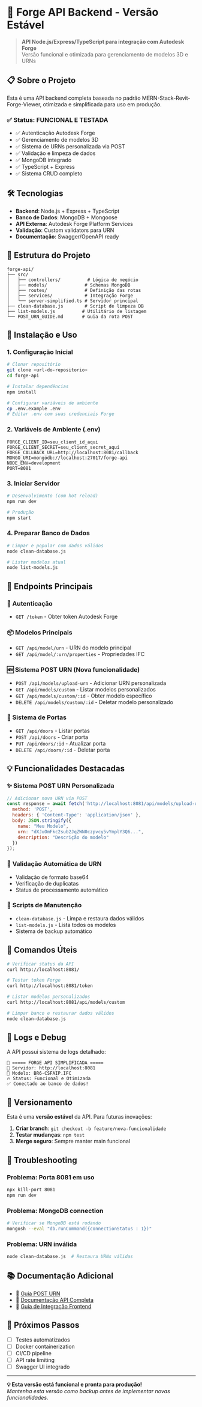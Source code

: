 # 🚀 Forge API Backend - Versão Estável

> **API Node.js/Express/TypeScript para integração com Autodesk Forge**  
> Versão funcional e otimizada para gerenciamento de modelos 3D e URNs

## 📋 Sobre o Projeto

Esta é uma API backend completa baseada no padrão MERN-Stack-Revit-Forge-Viewer, otimizada e simplificada para uso em produção.

### ✅ Status: **FUNCIONAL E TESTADA**

- ✅ Autenticação Autodesk Forge
- ✅ Gerenciamento de modelos 3D
- ✅ Sistema de URNs personalizada via POST
- ✅ Validação e limpeza de dados
- ✅ MongoDB integrado
- ✅ TypeScript + Express
- ✅ Sistema CRUD completo

## 🛠️ Tecnologias

- **Backend**: Node.js + Express + TypeScript
- **Banco de Dados**: MongoDB + Mongoose
- **API Externa**: Autodesk Forge Platform Services
- **Validação**: Custom validators para URN
- **Documentação**: Swagger/OpenAPI ready

## 📂 Estrutura do Projeto

```
forge-api/
├── src/
│   ├── controllers/          # Lógica de negócio
│   ├── models/              # Schemas MongoDB
│   ├── routes/              # Definição das rotas
│   ├── services/            # Integração Forge
│   └── server-simplified.ts # Servidor principal
├── clean-database.js        # Script de limpeza DB
├── list-models.js          # Utilitário de listagem
└── POST_URN_GUIDE.md       # Guia da rota POST
```

## 🚀 Instalação e Uso

### 1. **Configuração Inicial**

```bash
# Clonar repositório
git clone <url-do-repositorio>
cd forge-api

# Instalar dependências
npm install

# Configurar variáveis de ambiente
cp .env.example .env
# Editar .env com suas credenciais Forge
```

### 2. **Variáveis de Ambiente (.env)**

```env
FORGE_CLIENT_ID=seu_client_id_aqui
FORGE_CLIENT_SECRET=seu_client_secret_aqui
FORGE_CALLBACK_URL=http://localhost:8081/callback
MONGO_URI=mongodb://localhost:27017/forge-api
NODE_ENV=development
PORT=8081
```

### 3. **Iniciar Servidor**

```bash
# Desenvolvimento (com hot reload)
npm run dev

# Produção
npm start
```

### 4. **Preparar Banco de Dados**

```bash
# Limpar e popular com dados válidos
node clean-database.js

# Listar modelos atual
node list-models.js
```

## 📡 Endpoints Principais

### **🔐 Autenticação**
- `GET /token` - Obter token Autodesk Forge

### **📦 Modelos Principais**
- `GET /api/model/urn` - URN do modelo principal
- `GET /api/model/:urn/properties` - Propriedades IFC

### **🆕 Sistema POST URN** (Nova funcionalidade)
- `POST /api/models/upload-urn` - Adicionar URN personalizada
- `GET /api/models/custom` - Listar modelos personalizados  
- `GET /api/models/custom/:id` - Obter modelo específico
- `DELETE /api/models/custom/:id` - Deletar modelo personalizado

### **🚪 Sistema de Portas**
- `GET /api/doors` - Listar portas
- `POST /api/doors` - Criar porta
- `PUT /api/doors/:id` - Atualizar porta
- `DELETE /api/doors/:id` - Deletar porta

## 💡 Funcionalidades Destacadas

### ✨ **Sistema POST URN Personalizada**

```javascript
// Adicionar nova URN via POST
const response = await fetch('http://localhost:8081/api/models/upload-urn', {
  method: 'POST',
  headers: { 'Content-Type': 'application/json' },
  body: JSON.stringify({
    name: "Meu Modelo",
    urn: "dXJuOmFkc2sub2JqZWN0czpvcy5vYmplY3Q6...",
    description: "Descrição do modelo"
  })
});
```

### 🔄 **Validação Automática de URN**
- Validação de formato base64
- Verificação de duplicatas
- Status de processamento automático

### 🧹 **Scripts de Manutenção**
- `clean-database.js` - Limpa e restaura dados válidos
- `list-models.js` - Lista todos os modelos
- Sistema de backup automático

## 🔧 Comandos Úteis

```bash
# Verificar status da API
curl http://localhost:8081/

# Testar token Forge
curl http://localhost:8081/token

# Listar modelos personalizados
curl http://localhost:8081/api/models/custom

# Limpar banco e restaurar dados válidos
node clean-database.js
```

## 📝 Logs e Debug

A API possui sistema de logs detalhado:

```
🚀 ===== FORGE API SIMPLIFICADA =====
📍 Servidor: http://localhost:8081
🎯 Modelo: BR6-CSFAIP.IFC
🔥 Status: Funcional e Otimizada
✅ Conectado ao banco de dados!
```

## 🔄 Versionamento

Esta é uma **versão estável** da API. Para futuras inovações:

1. **Criar branch**: `git checkout -b feature/nova-funcionalidade`
2. **Testar mudanças**: `npm test`
3. **Merge seguro**: Sempre manter main funcional

## 🚨 Troubleshooting

### Problema: Porta 8081 em uso
```bash
npx kill-port 8081
npm run dev
```

### Problema: MongoDB connection
```bash
# Verificar se MongoDB está rodando
mongosh --eval "db.runCommand({connectionStatus : 1})"
```

### Problema: URN inválida
```bash
node clean-database.js  # Restaura URNs válidas
```

## 📚 Documentação Adicional

- 📖 [Guia POST URN](./POST_URN_GUIDE.md)
- 📖 [Documentação API Completa](./API_DOCUMENTATION.md)
- 📖 [Guia de Integração Frontend](./FRONTEND_INTEGRATION.md)

## 🎯 Próximos Passos

- [ ] Testes automatizados
- [ ] Docker containerization  
- [ ] CI/CD pipeline
- [ ] API rate limiting
- [ ] Swagger UI integrado

---

**💡 Esta versão está funcional e pronta para produção!**  
*Mantenha esta versão como backup antes de implementar novas funcionalidades.*
